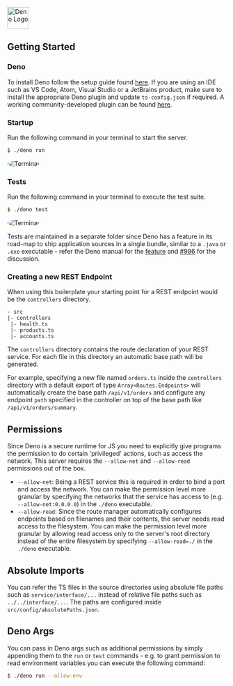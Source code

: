 <a href="https://deno.land"><img src="https://deno.land/logo.svg" alt="Deno Logo" width="50"/></a>

## Getting Started
### Deno
To install Deno follow the setup guide found [here](https://deno.land/#installation). If you are using an IDE such as VS Code, Atom, Visual Studio or a JetBrains product, make sure to install the appropriate Deno plugin and update `ts-config.json` if required. A working community-developed plugin can be found [here](https://github.com/justjavac/typescript-deno-plugin).

### Startup
Run the following command in your terminal to start the server.

```bash
$ ./deno run
```
<p align="left"><img style="border-radius:50%" src="https://s7.gifyu.com/images/Peek-2020-05-31-15-01.gif" alt="Terminal"/></p>

### Tests
Run the following command in your terminal to execute the test suite.

```bash
$ ./deno test
```
<p align="left"><img style="border-radius:50%" src="https://s7.gifyu.com/images/Peek-2020-05-31-15-02.gif" alt="Terminal"/></p>

Tests are maintained in a separate folder since Deno has a feature in its road-map to ship application sources in a single bundle, similar to a `.java` or `.exe` executable - refer the Deno manual for the [feature](https://deno.land/manual#feature-highlights) and [#986](https://github.com/denoland/deno/issues/986) for the discussion.

### Creating a new REST Endpoint
When using this boilerplate your starting point for a REST endpoint would be the `controllers` directory.

```
- src
|- controllers
 |- health.ts
 |- products.ts
 |- accounts.ts
```

The `controllers` directory contains the route declaration of your REST service. For each file in this directory an automatic base path will be generated. 

For example, specifying a new file named `orders.ts` inside the `controllers` directory with a default export of type `Array<Routes.Endpoints>` will automatically create the base path `/api/v1/orders` and configure any endpoint `path` specified in the controller on top of the base path like `/api/v1/orders/summary`.

## Permissions
Since Deno is a secure runtime for JS you need to explicitly give programs the permission to do certain 'privileged' actions, such as access the network. This server requires the `--allow-net` and `--allow-read` permissions out of the box.

- `--allow-net`: Being a REST service this is required in order to bind a port and access the network. You can make the permission level more granular by specifying the networks that the service has access to (e.g. `--allow-net:0.0.0.0`) in the `./deno` executable.
- `--allow-read`: Since the route manager automatically configures endpoints based on filenames and their contents, the server needs read access to the filesystem. You can make the permission level more granular by allowing read access only to the server's root directory instead of the entire filesystem by specifying `--allow-read=./` in the `./deno` executable.

## Absolute Imports
You can refer the TS files in the source directories using absolute file paths such as `service/interface/...` instead of relative file paths such as `../../interface/...`. The paths are configured inside `src/config/absolutePaths.json`.

## Deno Args
You can pass in Deno args such as additional permissions by simply appending them to the `run` or `test` commands - e.g. to grant permission to read environment variables you can execute the following command:

```bash
$ ./deno run --allow-env
```
